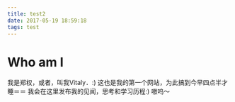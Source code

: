 ```yaml
---
title: test2
date: 2017-05-19 18:59:18
tags: test
---
```

# Who am I
我是郑权，或者，叫我Vitaly．:)
这也是我的第一个网站，为此搞到今早四点半才睡＝＝
我会在这里发布我的见闻，思考和学习历程:)
嗷呜～
